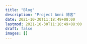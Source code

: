 ```yaml
---
title: "Blog"
description: "Project Anni 博客"
date: 2021-10-30T11:18:49+08:00
lastmod: 2021-10-30T11:18:49+08:00
draft: false
images: []
---
```

